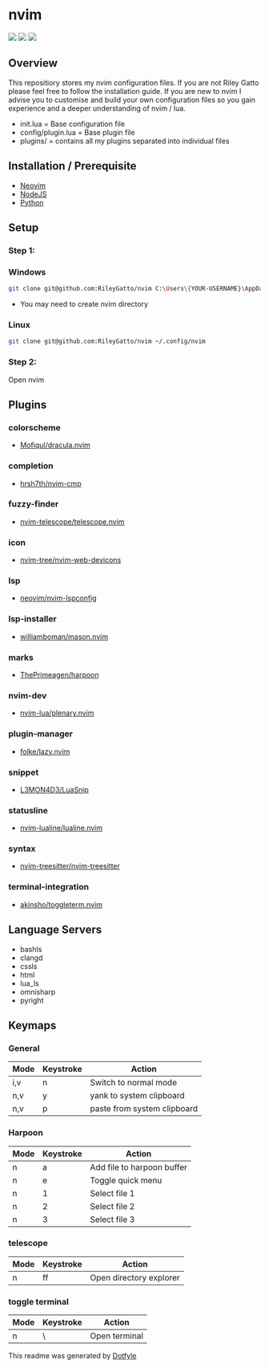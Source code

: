 # nvim
<a href="https://dotfyle.com/RileyGatto/nvim"><img src="https://dotfyle.com/RileyGatto/nvim/badges/plugins?style=flat" /></a>
<a href="https://dotfyle.com/RileyGatto/nvim"><img src="https://dotfyle.com/RileyGatto/nvim/badges/leaderkey?style=flat" /></a>
<a href="https://dotfyle.com/RileyGatto/nvim"><img src="https://dotfyle.com/RileyGatto/nvim/badges/plugin-manager?style=flat" /></a>

## Overview
This repositiory stores my nvim configuration files. If you are not Riley Gatto please feel free to
follow the installation guide. If you are new to nvim I advise you to customise and build your own
configuration files so you gain experience and a deeper understanding of nvim / lua.

- init.lua = Base configuration file
- config/plugin.lua = Base plugin file
- plugins/ = contains all my plugins separated into individual files

## Installation / Prerequisite 
- [Neovim](https://github.com/neovim/neovim/blob/master/INSTALL.md)
- [NodeJS](https://nodejs.org/en)
- [Python](https://www.python.org/)

## Setup
### Step 1:
### Windows
```sh
git clone git@github.com:RileyGatto/nvim C:\Users\{YOUR-USERNAME}\AppData\Local\nvim
```
- You may need to create nvim directory

### Linux
```sh
git clone git@github.com:RileyGatto/nvim ~/.config/nvim
```

### Step 2:
Open nvim

## Plugins

### colorscheme

+ [Mofiqul/dracula.nvim](https://dotfyle.com/plugins/Mofiqul/dracula.nvim)
### completion

+ [hrsh7th/nvim-cmp](https://dotfyle.com/plugins/hrsh7th/nvim-cmp)
### fuzzy-finder

+ [nvim-telescope/telescope.nvim](https://dotfyle.com/plugins/nvim-telescope/telescope.nvim)
### icon

+ [nvim-tree/nvim-web-devicons](https://dotfyle.com/plugins/nvim-tree/nvim-web-devicons)
### lsp

+ [neovim/nvim-lspconfig](https://dotfyle.com/plugins/neovim/nvim-lspconfig)
### lsp-installer

+ [williamboman/mason.nvim](https://dotfyle.com/plugins/williamboman/mason.nvim)
### marks

+ [ThePrimeagen/harpoon](https://dotfyle.com/plugins/ThePrimeagen/harpoon)
### nvim-dev

+ [nvim-lua/plenary.nvim](https://dotfyle.com/plugins/nvim-lua/plenary.nvim)
### plugin-manager

+ [folke/lazy.nvim](https://dotfyle.com/plugins/folke/lazy.nvim)
### snippet

+ [L3MON4D3/LuaSnip](https://dotfyle.com/plugins/L3MON4D3/LuaSnip)
### statusline

+ [nvim-lualine/lualine.nvim](https://dotfyle.com/plugins/nvim-lualine/lualine.nvim)
### syntax

+ [nvim-treesitter/nvim-treesitter](https://dotfyle.com/plugins/nvim-treesitter/nvim-treesitter)
### terminal-integration

+ [akinsho/toggleterm.nvim](https://dotfyle.com/plugins/akinsho/toggleterm.nvim)
## Language Servers

+ bashls
+ clangd
+ cssls
+ html
+ lua_ls
+ omnisharp
+ pyright


## Keymaps
### General
| Mode | Keystroke  | Action                                               |
| ---- | ---------- | ---------------------------------------------------- |
| i,v  | <leader>n  | Switch to normal mode                                |
| n,v  | <leader>y  | yank to system clipboard                             |
| n,v  | <leader>p  | paste from system clipboard                          |

### Harpoon
| Mode | Keystroke  | Action                     |
| ---- | ---------- | -------------------------- |
| n    | <leader>a  | Add file to harpoon buffer |
| n    | <ctrl>e    | Toggle quick menu          |
| n    | <ctrl>1    | Select file 1              |
| n    | <ctrl>2    | Select file 2              |
| n    | <ctrl>3    | Select file 3              |

### telescope
| Mode | Keystroke  | Action                     |
| ---- | ---------- | -------------------------- |
| n    | <leader>ff | Open directory explorer    |

### toggle terminal
| Mode | Keystroke  | Action                     |
| ---- | ---------- | -------------------------- |
| n    | <Ctrl>\    | Open terminal              |


This readme was generated by [Dotfyle](https://dotfyle.com)
